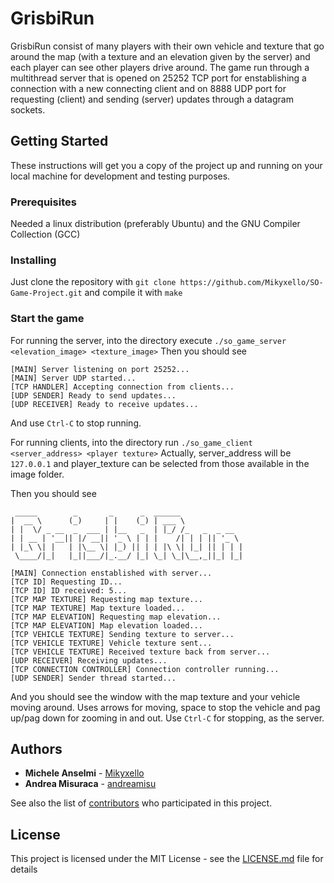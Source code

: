 # GrisbiRun
GrisbiRun consist of many players with their own vehicle and texture that go around the map (with a texture and an elevation given by the server) and each player can see other players drive around.
The game run through a multithread server that is opened on 25252 TCP port for enstablishing a connection with a new connecting client and on 8888 UDP port for requesting (client) and sending (server) updates through a datagram sockets.

## Getting Started

These instructions will get you a copy of the project up and running on your local machine for development and testing purposes. 

### Prerequisites

Needed a linux distribution (preferably Ubuntu) and the GNU Compiler Collection (GCC)

### Installing

Just clone the repository with `git clone https://github.com/Mikyxello/SO-Game-Project.git` and compile it with `make`

### Start the game

For running the server, into the directory execute `./so_game_server <elevation_image> <texture_image>`
Then you should see
```
[MAIN] Server listening on port 25252...
[MAIN] Server UDP started...
[TCP HANDLER] Accepting connection from clients...
[UDP SENDER] Ready to send updates...
[UDP RECEIVER] Ready to receive updates...
```

And use `Ctrl-C` to stop running.

For running clients, into the directory run `./so_game_client <server_address> <player texture>`
Actually, server_address will be `127.0.0.1` and player_texture can be selected from those available in the image folder.

Then you should see
```
 _____        _       _      _  ______              
|  __ \      (_)     | |    (_) | ___ \             
| |  \/ _ __  _  ___ | |__   _  | |_/ /_   _  _ __  
| | __ | '__|| |/ __|| '_ \ | | |    /| | | || '_ \ 
| |_\ \| |   | |\__ \| |_) || | | |\ \| |_| || | | |
 \____/|_|   |_||___/|_.__/ |_| \_| \_|\__,_||_| |_|

[MAIN] Connection enstablished with server...
[TCP ID] Requesting ID...
[TCP ID] ID received: 5...
[TCP MAP TEXTURE] Requesting map texture...
[TCP MAP TEXTURE] Map texture loaded...
[TCP MAP ELEVATION] Requesting map elevation...
[TCP MAP ELEVATION] Map elevation loaded...
[TCP VEHICLE TEXTURE] Sending texture to server...
[TCP VEHICLE TEXTURE] Vehicle texture sent...
[TCP VEHICLE TEXTURE] Received texture back from server...
[UDP RECEIVER] Receiving updates...
[TCP CONNECTION CONTROLLER] Connection controller running...
[UDP SENDER] Sender thread started...
```

And you should see the window with the map texture and your vehicle moving around.
Uses arrows for moving, space to stop the vehicle and pag up/pag down for zooming in and out.
Use `Ctrl-C` for stopping, as the server.

## Authors

* **Michele Anselmi** - [Mikyxello](https://github.com/Mikyxello)
* **Andrea Misuraca** - [andreamisu](https://github.com/andreamisu)

See also the list of [contributors](https://github.com/Mikyxello/GrisbiRun/contributors) who participated in this project.

## License

This project is licensed under the MIT License - see the [LICENSE.md](LICENSE.md) file for details
